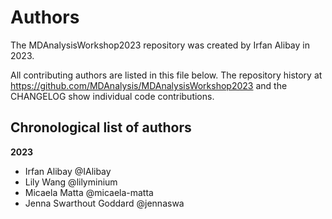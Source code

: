 # Authors

The MDAnalysisWorkshop2023 repository was created by Irfan Alibay in 2023.

All contributing authors are listed in this file below.
The repository history at https://github.com/MDAnalysis/MDAnalysisWorkshop2023
and the CHANGELOG show individual code contributions.

## Chronological list of authors

<!--
The rules for this file:
  * Authors are sorted chronologically, earliest to latest
  * Please format it each entry as "Preferred name <GitHub username>"
  * Your preferred name is whatever you wish to go by --
    it does *not* have to be your legal name!
  * Please start a new section for each new year
  * Don't ever delete anything
-->

**2023**
- Irfan Alibay @IAlibay
- Lily Wang @lilyminium
- Micaela Matta @micaela-matta
- Jenna Swarthout Goddard @jennaswa
